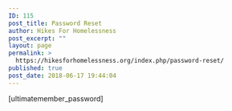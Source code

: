 ```yaml
---
ID: 115
post_title: Password Reset
author: Hikes For Homelessness
post_excerpt: ""
layout: page
permalink: >
  https://hikesforhomelessness.org/index.php/password-reset/
published: true
post_date: 2018-06-17 19:44:04
---
```

[ultimatemember_password]